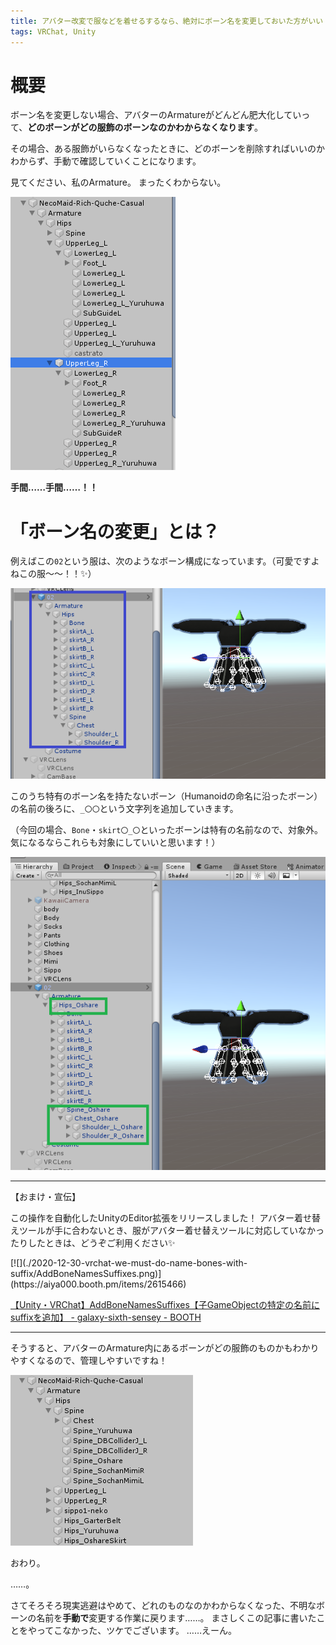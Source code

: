 ```yaml
---
title: アバター改変で服などを着せるするなら、絶対にボーン名を変更しておいた方がいい
tags: VRChat, Unity
---
```

# 概要

ボーン名を変更しない場合、アバターのArmatureがどんどん肥大化していって、**どのボーンがどの服飾のボーンなのかわからなくなります**。

その場合、ある服飾がいらなくなったときに、どのボーンを削除すればいいのかわからず、手動で確認していくことになります。

見てください、私のArmature。
まったくわからない。

![](./2020-12-30-vrchat-we-must-do-name-bones-with-suffix/abandon.png)

**手間……手間……！！**

# 「ボーン名の変更」とは？

例えばこの`02`という服は、次のようなボーン構成になっています。（可愛ですよねこの服～～！！:sparkles:）

![](./2020-12-30-vrchat-we-must-do-name-bones-with-suffix/unnamed.png)

このうち特有のボーン名を持たないボーン（Humanoidの命名に沿ったボーン）の名前の後ろに、`_〇〇`という文字列を追加していきます。

（今回の場合、`Bone`・`skirt〇_〇`といったボーンは特有の名前なので、対象外。気になるならこれらも対象にしていいと思います！）

![](./2020-12-30-vrchat-we-must-do-name-bones-with-suffix/named.png)

- - -

【おまけ・宣伝】

この操作を自動化したUnityのEditor拡張をリリースしました！
アバター着せ替えツールが手に合わないとき、服がアバター着せ替えツールに対応していなかったりしたときは、どうぞご利用ください:sparkles:

<div class="wrap-fluid">
[![](./2020-12-30-vrchat-we-must-do-name-bones-with-suffix/AddBoneNamesSuffixes.png)](https://aiya000.booth.pm/items/2615466)
</div>

[【Unity・VRChat】AddBoneNamesSuffixes【子GameObjectの特定の名前にsuffixを追加】 - galaxy-sixth-sensey - BOOTH](https://aiya000.booth.pm/items/2615466)

- - -

そうすると、アバターのArmature内にあるボーンがどの服飾のものかもわかりやすくなるので、管理しやすいですね！

![](./2020-12-30-vrchat-we-must-do-name-bones-with-suffix/clearly.png)

おわり。

……。

さてそろそろ現実逃避はやめて、どれのものなのかわからなくなった、不明なボーンの名前を**手動で**変更する作業に戻ります……。
まさしくこの記事に書いたことをやってこなかった、ツケでございます。
……えーん。
